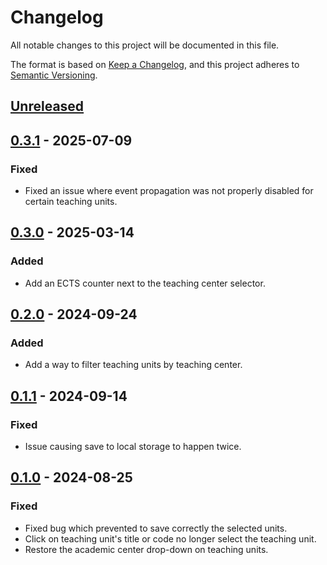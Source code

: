 # Changelog

All notable changes to this project will be documented in this file.

The format is based on [Keep a Changelog](https://keepachangelog.com/en/1.1.0/),
and this project adheres to [Semantic Versioning](https://semver.org/spec/v2.0.0.html).

## [Unreleased]

## [0.3.1] - 2025-07-09

### Fixed

- Fixed an issue where event propagation was not properly disabled for certain teaching units.

## [0.3.0] - 2025-03-14

### Added

- Add an ECTS counter next to the teaching center selector.

## [0.2.0] - 2024-09-24

### Added

- Add a way to filter teaching units by teaching center.

## [0.1.1] - 2024-09-14

### Fixed

- Issue causing save to local storage to happen twice.

## [0.1.0] - 2024-08-25

### Fixed

- Fixed bug which prevented to save correctly the selected units.
- Click on teaching unit's title or code no longer select the teaching unit.
- Restore the academic center drop-down on teaching units.

[Unreleased]: https://github.com/flowrey/cnaminator/compare/v0.3.1...HEAD
[0.3.1]: https://github.com/flowrey/cnaminator/releases/tag/v0.3.1
[0.3.0]: https://github.com/flowrey/cnaminator/releases/tag/v0.3.0
[0.2.0]: https://github.com/flowrey/cnaminator/releases/tag/v0.2.0
[0.1.1]: https://github.com/flowrey/cnaminator/releases/tag/v0.1.1
[0.1.0]: https://github.com/flowrey/cnaminator/releases/tag/v0.1.0
